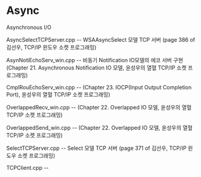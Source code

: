 # Async
Asynchronous I/O

AsyncSelectTCPServer.cpp -- WSAAsyncSelect 모델 TCP 서버 (page 386 of 김선우, TCP/IP 윈도우 소켓 프로그래밍)

AsynNotiEchoServ_win.cpp -- 비동기 Notification IO모델의 에코 서버 구현 (Chapter 21. Asynchronous Notification IO 모델, 윤성우의 열혈 TCP/IP 소켓 프로그래밍)

CmplRouEchoServ_win.cpp --  (Chapter 23. IOCP(Input Output Completion Port), 윤성우의 열혈 TCP/IP 소켓 프로그래밍)

OverlappedRecv_win.cpp -- (Chapter 22. Overlapped IO 모델, 윤성우의 열혈 TCP/IP 소켓 프로그래밍)

OverlappedSend_win.cpp --  (Chapter 22. Overlapped IO 모델, 윤성우의 열혈 TCP/IP 소켓 프로그래밍)

SelectTCPServer.cpp -- Select 모델 TCP 서버 (page 371 of 김선우, TCP/IP 윈도우 소켓 프로그래밍)

TCPClient.cpp -- 

